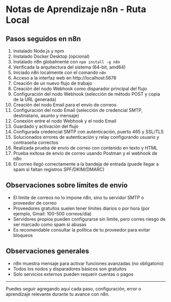 
# Notas de Aprendizaje n8n - Ruta Local

## Pasos seguidos en n8n
1. Instalado Node.js y npm
2. Instalado Docker Desktop (opcional)
3. Instalado n8n globalmente con `npm install -g n8n`
4. Verificada la arquitectura del sistema (64-bit, amd64)
5. Iniciado n8n localmente con el comando `n8n`
6. Acceso a la interfaz web en http://localhost:5678
7. Creación de un nuevo flujo de trabajo
8. Creación del nodo Webhook como disparador principal del flujo
9. Configuración del nodo Webhook (selección de método POST y copia de la URL generada)
10. Creación del nodo Email para el envío de correos
11. Configuración del nodo Email (selección de credencial SMTP, destinatario, asunto y mensaje)
12. Conexión entre el nodo Webhook y el nodo Email
13. Guardado y activación del flujo
14. Configurada credencial SMTP con autenticación, puerto 465 y SSL/TLS
15. Solucionados errores de autenticación y relay configurando usuario y contraseña correctos
16. Realizada prueba de envío de correo con contenido en texto y HTML
17. Prueba exitosa de envío de correo usando Postman y el webhook de n8n
18. El correo llegó correctamente a la bandeja de entrada (puede llegar a spam si faltan registros SPF/DKIM/DMARC)

## Observaciones sobre límites de envío
- El límite de correos no lo impone n8n, sino tu servidor SMTP o proveedor de correo
- Proveedores gratuitos suelen tener límites diarios o por hora (por ejemplo, Gmail: 100-500 correos/día)
- Servidores propios pueden configurarse sin límite, pero corres riesgo de ser marcado como spam si abusas
- Es recomendable consultar la política de tu proveedor para evitar bloqueos

## Observaciones generales
- n8n muestra mensaje para activar funciones avanzadas (no obligatorio)
- Todos los nodos y disparadores básicos son gratuitos
- Solo servicios externos pueden requerir cuentas o pagos

---
Puedes seguir agregando aquí cada paso, configuración, error o aprendizaje relevante durante tu avance con n8n.
